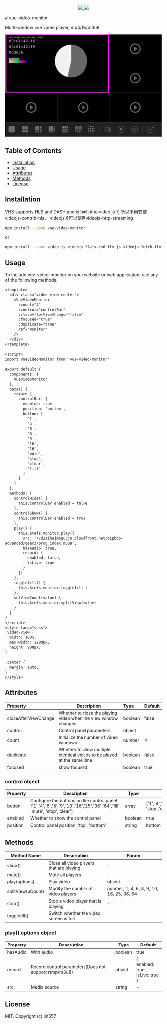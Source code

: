 <p align="center">
  <a href="https://www.npmjs.org/package/vue-video-monitor">
    <img src="https://img.shields.io/npm/v/vue-video-monitor.svg">
  </a>
  <a href="LICENSE">
    <img src="https://img.shields.io/badge/License-MIT-yellow.svg">
  </a>
</p>
# vue-video-monitor

Multi-window vue video player, mp4/flv/m3u8

![image](docs/images/20211019153047.png)

## Table of Contents

- [Installation](#installation)
- [Usage](#usage)
- [Attributes](#attributes)
- [Methods](#methods)
- [License](#license)



## Installation

VHS supports HLS and DASH and is built into video.js 7, 所以不用安装videojs-contrib-hls， videojs 6可以使用videojs-http-streaming

```sh
npm install --save vue-video-monitor
```

or

```sh
npm install --save video.js videojs-flvjs-es6 flv.js videojs-fetch-flv videojs-contextmenu-pt vue-video-monitor
```



## Usage

To include vue-video-monitor on your website or web application, use any of the following methods.

```vue
<template>
  <div class="video-view center">
    <VueVideoMonitor
      :count="4"
      :control="controlBar"
      :closeAfterViewChange="false"
      :focused="true"
      :duplicate="true"
      ref="monitor"
    />
  </div>
</template>

<script>
import VueVideoMonitor from 'vue-video-monitor'

export default {
  components: {
    VueVideoMonitor
  },
  data() {
    return {
      controlBar: {
        enabled: true,
        position: 'bottom',
        button: [
          '1',
          '4',
          '6',
          '8',
          '9',
          '10',
          '16',
          'mute',
          'stop',
          'clear',
          'fill'
        ]
      }
    }
  },
  methods: {
    controlHide() {
      this.controlBar.enabled = false
    },
    controlShow() {
      this.controlBar.enabled = true
    },
    play() {
      this.$refs.monitor.play({
        src: '//d2zihajmogu5jn.cloudfront.net/bipbop-advanced/gear3/prog_index.m3u8',
        hasAudio: true,
        record: {
          enabled: false,
          isLive: true
        }
      })
    },
    togglefill() {
      this.$refs.monitor.togglefill()
    },
    setViewCount(value) {
      this.$refs.monitor.splitView(value)
    }
  }
}
</script>
<style lang="scss">
.video-view {
  width: 100%;
  max-width: 1280px;
  height: 900px;
}

.center {
  margin: auto;
}
</style>
```



## Attributes

| Property      | Description | Type    | Default              |
| :------------ | ---------- | :------ | :------------------- |
| closeAfterViewChange | Whether to close the playing video when the view window changes | boolean | false |
| control | Control panel parameters | object |  |
| count | Initialize the number of video windows | number | 4 |
| duplicate | Whether to allow multiple identical videos to be played at the same time | boolean | false |
| focused | show focused | boolean | true |



### control object

| Property | Description                                                  | Type    | Default                                                      |
| -------- | ------------------------------------------------------------ | ------- | ------------------------------------------------------------ |
| button   | Configure the buttons on the control panel. <br />['1','4','6','8','9','10','16','25','36','64','fill', 'mute', 'stop','clear'] | array   | ['1','4','6','8','9','10','16','fill','mute', 'stop','clear'] |
| enabled  | Whether to show the control panel                            | boolean | true                                                         |
| position | Control panel position. 'top', 'bottom'                      | string  | bottom                                                       |



## Methods

| Method Name       | Description                              | Param                                     |
| ----------------- | ---------------------------------------- | ----------------------------------------- |
| clear()           | Close all video players that are playing | -                                         |
| mute()            | Mute all players                         | -                                         |
| play(options)     | Play video                               | object                                    |
| splitView(uCount) | Modify the number of video players       | number, 1, 4, 6, 8, 9, 10, 16, 25, 36, 64 |
| stop()            | Stop a video player that is playing      | -                                         |
| togglefill()      | Switch whether the video screen is full  | -                                         |



### play() options object

| Property | Description                                           | Type    | Default                                        |
| -------- | ----------------------------------------------------- | ------- | ---------------------------------------------- |
| hasAudio | With audio                                            | boolean | true                                           |
| record   | Record control parameters(Does not support rtmp/m3u8) | object  | {<br />enabled: true,<br />isLive: true<br />} |
| src      | Media source                                          | string  | -                                              |



## License

MIT. Copyright (c) lin557